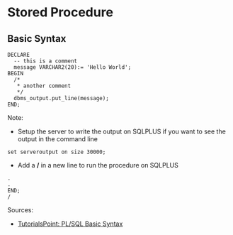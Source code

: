 
# Stored Procedure

## Basic Syntax
```plsql
DECLARE
  -- this is a comment
  message VARCHAR2(20):= 'Hello World';
BEGIN
  /*
   * another comment
   */
  dbms_output.put_line(message);
END;
```

Note:
* Setup the server to write the output on SQLPLUS if you want to see the output in the command line
```
set serveroutput on size 30000;
```
* Add a **/** in a new line to run the procedure on SQLPLUS
```plsql
.
.
END;
/
```

Sources:
* [TutorialsPoint: PL/SQL Basic Syntax](http://www.tutorialspoint.com/plsql/plsql_basic_syntax.htm)
